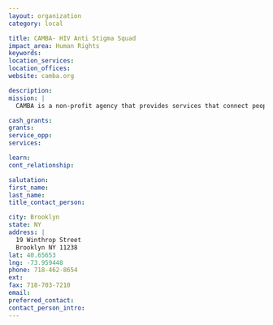 ```yaml
---
layout: organization
category: local

title: CAMBA- HIV Anti Stigma Squad
impact_area: Human Rights
keywords: 
location_services: 
location_offices: 
website: camba.org

description: 
mission: |
  CAMBA is a non-profit agency that provides services that connect people with opportunities to enhance their quality of life.

cash_grants: 
grants: 
service_opp: 
services: 

learn: 
cont_relationship: 

salutation: 
first_name: 
last_name: 
title_contact_person: 

city: Brooklyn
state: NY
address: |
  19 Winthrop Street    
  Brooklyn NY 11238
lat: 40.65653
lng: -73.959448
phone: 718-462-8654
ext: 
fax: 718-703-7210
email: 
preferred_contact: 
contact_person_intro: 
---
```

